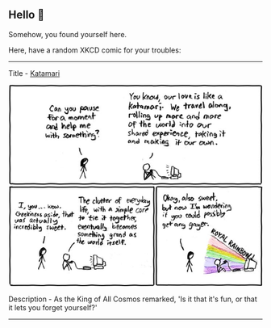 ## Hello 👀

Somehow, you found yourself here.

Here, have a random XKCD comic for your troubles:

-----------------------------------

Title - [Katamari](https://xkcd.com/83)

![Katamari](./random_comic.png)

Description - As the King of All Cosmos remarked, 'Is it that it's fun, or that it lets you forget yourself?'

-----------------------------------